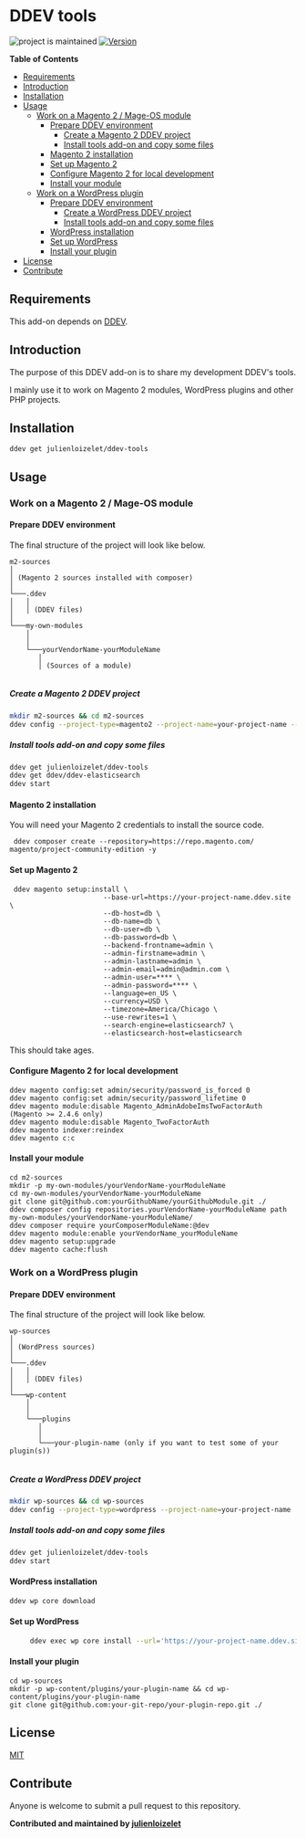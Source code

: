 # DDEV tools

![project is maintained](https://img.shields.io/maintenance/yes/2023.svg)
[![Version](https://img.shields.io/github/v/release/julienloizelet/ddev-tools?include_prereleases)](https://github.com/julienloizelet/ddev-tools/releases)

<!-- START doctoc generated TOC please keep comment here to allow auto update -->
<!-- DON'T EDIT THIS SECTION, INSTEAD RE-RUN doctoc TO UPDATE -->
**Table of Contents**

- [Requirements](#requirements)
- [Introduction](#introduction)
- [Installation](#installation)
- [Usage](#usage)
  - [Work on a Magento 2 / Mage-OS module](#work-on-a-magento-2--mage-os-module)
    - [Prepare DDEV environment](#prepare-ddev-environment)
      - [Create a Magento 2 DDEV project](#create-a-magento-2-ddev-project)
      - [Install tools add-on and copy some files](#install-tools-add-on-and-copy-some-files)
    - [Magento 2 installation](#magento-2-installation)
    - [Set up Magento 2](#set-up-magento-2)
    - [Configure Magento 2 for local development](#configure-magento-2-for-local-development)
    - [Install your module](#install-your-module)
  - [Work on a WordPress plugin](#work-on-a-wordpress-plugin)
    - [Prepare DDEV environment](#prepare-ddev-environment-1)
      - [Create a WordPress DDEV project](#create-a-wordpress-ddev-project)
      - [Install tools add-on and copy some files](#install-tools-add-on-and-copy-some-files-1)
    - [WordPress installation](#wordpress-installation)
    - [Set up WordPress](#set-up-wordpress)
    - [Install your plugin](#install-your-plugin)
- [License](#license)
- [Contribute](#contribute)

<!-- END doctoc generated TOC please keep comment here to allow auto update -->

## Requirements

This add-on depends on [DDEV](https://ddev.readthedocs.io/en/stable/).


## Introduction

The purpose of this DDEV add-on is to share my development DDEV's tools.

I mainly use it to work on Magento 2 modules, WordPress plugins and other PHP projects.


## Installation

`ddev get julienloizelet/ddev-tools`


## Usage

### Work on a Magento 2 / Mage-OS module

#### Prepare DDEV environment

The final structure of the project will look like below.

```
m2-sources
│   
│ (Magento 2 sources installed with composer)    
│
└───.ddev
│   │   
│   │ (DDEV files)
│   
└───my-own-modules
    │   
    │
    └───yourVendorName-yourModuleName
       │   
       │ (Sources of a module)
         
```


##### Create a Magento 2 DDEV project

```bash
mkdir m2-sources && cd m2-sources
ddev config --project-type=magento2 --project-name=your-project-name --php-version=8.1 --docroot=pub --create-docroot --disable-settings-management
```


##### Install tools add-on and copy some files

```bash
ddev get julienloizelet/ddev-tools
ddev get ddev/ddev-elasticsearch
ddev start
```


#### Magento 2 installation
You will need your Magento 2 credentials to install the source code.

     ddev composer create --repository=https://repo.magento.com/ magento/project-community-edition -y


#### Set up Magento 2

     ddev magento setup:install \
                           --base-url=https://your-project-name.ddev.site \
                           --db-host=db \
                           --db-name=db \
                           --db-user=db \
                           --db-password=db \
                           --backend-frontname=admin \
                           --admin-firstname=admin \
                           --admin-lastname=admin \
                           --admin-email=admin@admin.com \
                           --admin-user=**** \
                           --admin-password=**** \
                           --language=en_US \
                           --currency=USD \
                           --timezone=America/Chicago \
                           --use-rewrites=1 \
                           --search-engine=elasticsearch7 \
                           --elasticsearch-host=elasticsearch

This should take ages.

#### Configure Magento 2 for local development

    ddev magento config:set admin/security/password_is_forced 0
    ddev magento config:set admin/security/password_lifetime 0
    ddev magento module:disable Magento_AdminAdobeImsTwoFactorAuth (Magento >= 2.4.6 only)
    ddev magento module:disable Magento_TwoFactorAuth
    ddev magento indexer:reindex
    ddev magento c:c

#### Install your module

```
cd m2-sources
mkdir -p my-own-modules/yourVendorName-yourModuleName
cd my-own-modules/yourVendorName-yourModuleName 
git clone git@github.com:yourGithubName/yourGithubModule.git ./
ddev composer config repositories.yourVendorName-yourModuleName path my-own-modules/yourVendorName-yourModuleName/
ddev composer require yourComposerModuleName:@dev
ddev magento module:enable yourVendorName_yourModuleName
ddev magento setup:upgrade
ddev magento cache:flush
```



### Work on a WordPress plugin

#### Prepare DDEV environment

The final structure of the project will look like below.

```
wp-sources
│   
│ (WordPress sources)    
│
└───.ddev
│   │   
│   │ (DDEV files)
│   
└───wp-content 
    │   
    │
    └───plugins
       │   
       │
       └───your-plugin-name (only if you want to test some of your plugin(s))
         
```


##### Create a WordPress DDEV project

```bash
mkdir wp-sources && cd wp-sources
ddev config --project-type=wordpress --project-name=your-project-name
```


##### Install tools add-on and copy some files

```bash
ddev get julienloizelet/ddev-tools
ddev start
```


#### WordPress installation

```bash
ddev wp core download
````


#### Set up WordPress

```bash
     ddev exec wp core install --url='https://your-project-name.ddev.site' --title='WordPress' --admin_user='****' --admin_password='****' --admin_email='admin@admin.com'
````

#### Install your plugin

```
cd wp-sources
mkdir -p wp-content/plugins/your-plugin-name && cd wp-content/plugins/your-plugin-name
git clone git@github.com:your-git-repo/your-plugin-repo.git ./
```

## License

[MIT](LICENSE)


## Contribute

Anyone is welcome to submit a pull request to this repository.


**Contributed and maintained by [julienloizelet](https://github.com/julienloizelet)**

